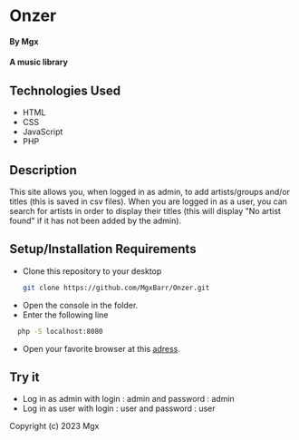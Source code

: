 # Onzer
#### By Mgx 

#### A music library 

## Technologies Used

* HTML
* CSS
* JavaScript
* PHP

## Description

This site allows you, when logged in as admin, to add artists/groups and/or titles (this is saved in csv files). 
When you are logged in as a user, you can search for artists in order to display their titles (this will display "No artist found" if it has not been added by the admin).

## Setup/Installation Requirements

* Clone this repository to your desktop 
   ```sh
   git clone https://github.com/MgxBarr/Onzer.git
   ```
* Open the console in the folder.
* Enter the following line
```sh
  php -S localhost:8080
  ```
* Open your favorite browser at this [adress](https://localhost:8080/connexion.php).
  

## Try it 

* Log in as admin with login : admin and password : admin 
* Log in as user with login : user and password : user

Copyright (c) 2023 Mgx 
